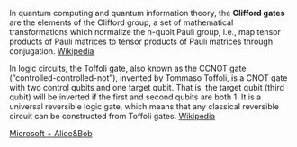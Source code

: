 In quantum computing and quantum information theory, the **Clifford gates** are the elements of the Clifford group, a set of mathematical transformations which normalize the n-qubit Pauli group, i.e., map tensor products of Pauli matrices to tensor products of Pauli matrices through conjugation. [Wikipedia](https://en.wikipedia.org/wiki/Clifford_gates)

In logic circuits, the Toffoli gate, also known as the CCNOT gate (“controlled-controlled-not”), invented by Tommaso Toffoli, is a CNOT gate with two control qubits and one target qubit. That is, the target qubit (third qubit) will be inverted if the first and second qubits are both 1. It is a universal reversible logic gate, which means that any classical reversible circuit can be constructed from Toffoli gates. [Wikipedia](https://en.wikipedia.org/wiki/Toffoli_gate)

[Microsoft + Alice&Bob](https://quantum.microsoft.com/en-us/insights/blogs/qsharp/evaluating-cat-qubits-for-fault-tolerant-quantum-computing-using-azure-quantum-resource-estimator)
